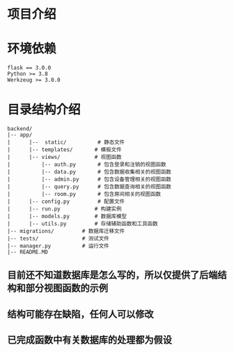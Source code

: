 # 项目介绍
  
# 环境依赖
    flask == 3.0.0
    Python >= 3.8
    Werkzeug >= 3.0.0   

# 目录结构介绍
```
backend/
|-- app/
|      |--  static/          # 静态文件
|      |-- templates/       # 模板文件
|      |-- views/           # 视图函数
|          |-- auth.py       # 包含登录和注销的视图函数  
|          |-- data.py       # 包含数据收集相关的视图函数
|          |-- admin.py      # 包含设备管理相关的视图函数
|          |-- query.py      # 包含数据查询相关的视图函数
|          |-- room.py       # 包含房间相关的视图函数
|      |-- config.py         # 配置文件
|      |-- run.py           # 构建实例
|      |-- models.py        # 数据库模型
|      |-- utils.py         # 存储辅助函数和工具函数
|-- migrations/         # 数据库迁移文件
|-- tests/              # 测试文件
|-- manager.py          # 运行文件
|-- README.MD        
```
## 目前还不知道数据库是怎么写的，所以仅提供了后端结构和部分视图函数的示例
## 结构可能存在缺陷，任何人可以修改
## 已完成函数中有关数据库的处理都为假设